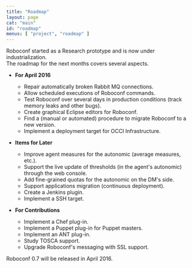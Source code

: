 ```yaml
---
title: "Roadmap"
layout: page
cat: "main"
id: "roadmap"
menus: [ "project", "roadmap" ]
---
```


Roboconf started as a Research prototype and is now under industrialization.  
The roadmap for the next months covers several aspects.

<!-- 
	 &nbsp; <span class="glyphicon glyphicon-ok"></span>
	 &nbsp; <span class="glyphicon glyphicon-time"></span>
-->


* **For April 2016**

	* Repair automatically broken Rabbit MQ connections.
	* Allow scheduled executions of Roboconf commands.
	* Test Roboconf over several days in production conditions (track memory leaks and other bugs).
	* Create graphical Eclipse editors for Roboconf.
	* Find a (manual or automated) procedure to migrate Roboconf to a new version.
	* Implement a deployment target for OCCI Infrastructure.


* **Items for Later**

	* Improve agent measures for the autonomic (average measures, etc.).
	* Support the live update of thresholds (in the agent's autonomic) through the web console.
	* Add fine-grained quotas for the autonomic on the DM's side.
	* Support applications migration (continuous deployment).
	* Create a Jenkins plugin.
	* Implement a SSH target.


* **For Contributions**

    * Implement a Chef plug-in.
    * Implement a Puppet plug-in for Puppet masters.
    * Implement an ANT plug-in.
    * Study TOSCA support.
    * Upgrade Roboconf's messaging with SSL support.


Roboconf 0.7 will be released in April 2016.

